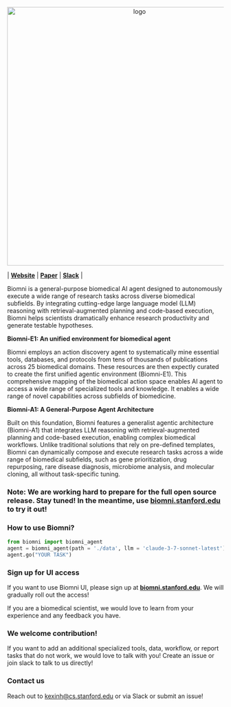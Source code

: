 <p align="center"><img src="https://github.com/snap-stanford/biomni/blob/main/figs/biomni_logo.png?raw=true" alt="logo" width="600px" /></p>

| [**Website**](https://biomni.stanford.edu) | [**Paper**](https://biomni.stanford.edu/paper.pdf) | [**Slack**](https://join.slack.com/t/biomnigroup/shared_invite/zt-33tqvikc3-C0sa4As53y08aH03yKHUVQ) |

Biomni is a general-purpose biomedical AI agent designed to autonomously execute a wide range of research tasks across diverse biomedical subfields. By integrating cutting-edge large language model (LLM) reasoning with retrieval-augmented planning and code-based execution, Biomni helps scientists dramatically enhance research productivity and generate testable hypotheses.

**Biomni-E1: An unified environment for biomedical agent**

Biomni employs an action discovery agent to systematically mine essential tools, databases, and protocols from tens of thousands of publications across 25 biomedical domains. These resources are then expectly curated to create the first unified agentic environment (Biomni-E1). This comprehensive mapping of the biomedical action space enables AI agent to access a wide range of specialized tools and knowledge. It enables a wide range of novel capabilities across subfields of biomedicine.

**Biomni-A1: A General-Purpose Agent Architecture**

Built on this foundation, Biomni features a generalist agentic architecture (Biomni-A1) that integrates LLM reasoning with retrieval-augmented planning and code-based execution, enabling complex biomedical workflows. Unlike traditional solutions that rely on pre-defined templates, Biomni can dynamically compose and execute research tasks across a wide range of biomedical subfields, such as gene prioritization, drug repurposing, rare disease diagnosis, microbiome analysis, and molecular cloning, all without task-specific tuning.

### Note: We are working hard to prepare for the full open source release. Stay tuned! In the meantime, use [**biomni.stanford.edu**](https://biomni.stanford.edu) to try it out!

### How to use Biomni?

```python
from biomni import biomni_agent
agent = biomni_agent(path = './data', llm = 'claude-3-7-sonnet-latest')
agent.go("YOUR TASK")
```

### Sign up for UI access

If you want to use Biomni UI, please sign up at [**biomni.stanford.edu**](https://biomni.stanford.edu). We will gradually roll out the access!

If you are a biomedical scientist, we would love to learn from your experience and any feedback you have.  

### We welcome contribution!

If you want to add an additional specialized tools, data, workflow, or report tasks that do not work, we would love to talk with you! Create an issue or join slack to talk to us directly!

### Contact us
Reach out to kexinh@cs.stanford.edu or via Slack or submit an issue!